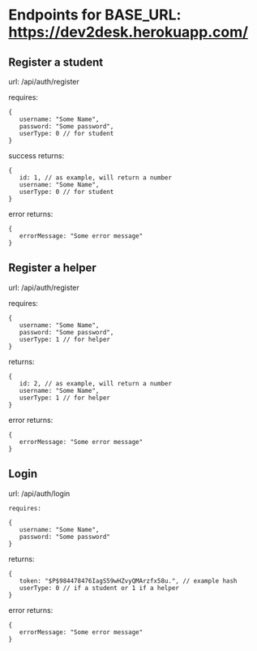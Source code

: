 # Endpoints for BASE_URL: https://dev2desk.herokuapp.com/

## Register a student

url: /api/auth/register

requires:
```
{
   username: "Some Name",
   password: "Some password",
   userType: 0 // for student
}
```
success returns:
```
{
   id: 1, // as example, will return a number
   username: "Some Name",
   userType: 0 // for student
}
```
error returns:
```
{
   errorMessage: "Some error message"
}
```

## Register a helper
url: /api/auth/register

requires:
```
{
   username: "Some Name",
   password: "Some password",
   userType: 1 // for helper
}
```
returns:
```
{
   id: 2, // as example, will return a number
   username: "Some Name",
   userType: 1 // for helper
}
```
error returns:
```
{
   errorMessage: "Some error message"
}
```
## Login
url: /api/auth/login
```
requires:

{
   username: "Some Name",
   password: "Some password"
}
```
returns:
```
{
   token: "$P$984478476IagS59wHZvyQMArzfx58u.", // example hash
   userType: 0 // if a student or 1 if a helper
}
```
error returns:
```
{
   errorMessage: "Some error message"
}
```
